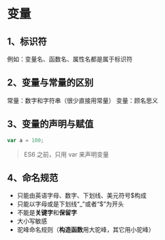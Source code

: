 # 变量

## 1、标识符

例如：变量名、函数名、属性名都是属于标识符

## 2、变量与常量的区别

常量：数字和字符串（很少直接用常量）
变量：顾名思义

## 3、变量的声明与赋值

```js
var a = 100;
```

> ES6 之前，只用 var 来声明变量

## 4、命名规范

- 只能由英语字母、数字、下划线、美元符号\$构成
- 只能以字母或是下划线“\_”或者“\$”为开头
- 不能是**关键字**和**保留字**
- 大小写敏感
- 驼峰命名规则（**构造函数**用大驼峰，其它用小驼峰）

